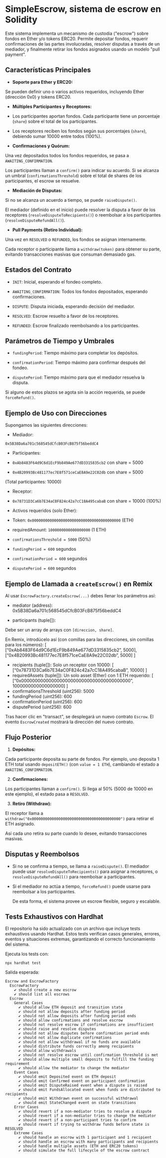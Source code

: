 # SimpleEscrow, sistema de escrow en Solidity

Este sistema implementa un mecanismo de custodia ("escrow") sobre fondos en Ether y/o tokens ERC20. Permite depositar fondos, requerir confirmaciones de las partes involucradas, resolver disputas a través de un mediador, y finalmente retirar los fondos asignados usando un modelo "pull payment".

## Características Principales

-  **Soporte para Ether y ERC20:**

Se pueden definir uno o varios activos requeridos, incluyendo Ether (dirección 0x0) y tokens ERC20.

-  **Múltiples Participantes y Receptores:**

- Los participantes aportan fondos. Cada participante tiene un porcentaje (`share`) sobre el total de los participantes.

- Los receptores reciben los fondos según sus porcentajes (`share`), debiendo sumar 10000 entre todos (100%).

-  **Confirmaciones y Quórum:**

Una vez depositados todos los fondos requeridos, se pasa a `AWAITING_CONFIRMATION`.

Los participantes llaman a `confirm()` para indicar su acuerdo. Si se alcanza un umbral (`confirmationsThreshold`) sobre el total de shares de los participantes, el escrow se resuelve.

-  **Mediación de Disputas:**

Si no se alcanza un acuerdo a tiempo, se puede `raiseDispute()`.

El mediador (definido en el inicio) puede resolver la disputa a favor de los receptores (`resolveDisputeToRecipients()`) o reembolsar a los participantes (`resolveDisputeRefundAll()`).

-  **Pull Payments (Retiro Individual):**

Una vez en `RESOLVED` o `REFUNDED`, los fondos se asignan internamente.

Cada receptor o participante llama a `withdraw(token)` para obtener su parte, evitando transacciones masivas que consuman demasiado gas. 

## Estados del Contrato

-  `INIT`: Inicial, esperando el fondeo completo.

-  `AWAITING_CONFIRMATION`: Todos los fondos depositados, esperando confirmaciones.

-  `DISPUTE`: Disputa iniciada, esperando decisión del mediador.

-  `RESOLVED`: Escrow resuelto a favor de los receptores.

-  `REFUNDED`: Escrow finalizado reembolsando a los participantes.

## Parámetros de Tiempo y Umbrales  

-  `fundingPeriod`: Tiempo máximo para completar los depósitos.

-  `confirmationPeriod`: Tiempo máximo para confirmar después del fondeo.

-  `disputePeriod`: Tiempo máximo para que el mediador resuelva la disputa.  

Si alguno de estos plazos se agota sin la acción requerida, se puede `forceRefund()`.

## Ejemplo de Uso con Direcciones

Supongamos las siguientes direcciones:

- Mediador:

`0x5B38Da6a701c568545dCfcB03FcB875f56beddC4`

- Participantes:

-  `0xAb8483F64d9C6d1EcF9b849Ae677dD3315835cb2` con share = 5000

-  `0x4B20993Bc481177ec7E8f571ceCaE8A9e22C02db` con share = 5000

(Total participantes: 10000)

- Receptor:

-  `0x78731D3Ca6b7E34aC0F824c42a7cC18A495cabaB` con share = 10000 (100%)

- Activos requeridos (solo Ether):

- Token: `0x0000000000000000000000000000000000000000` (ETH)

- requiredAmount: `1000000000000000000` (1 ETH)

-  `confirmationsThreshold = 5000` (50%)

-  `fundingPeriod = 600` segundos

-  `confirmationPeriod = 600` segundos

-  `disputePeriod = 600` segundos

## Ejemplo de Llamada a `createEscrow()` en Remix
  
Al usar `EscrowFactory.createEscrow(...)` debes llenar los parámetros así:

- mediator (address): 0x5B38Da6a701c568545dCfcB03FcB875f56beddC4

- participants (tuple[]):

Debe ser un array de arrays con `[direccion, share]`.

En Remix, introdúcelo así (con comillas para las direcciones, sin comillas para los números):
    [
     [“0xAb8483F64d9C6d1EcF9b849Ae677dD3315835cb2”, 5000],
     [“0x4B20993Bc481177ec7E8f571ceCaE8A9e22C02db”, 5000]
    ]
- recipients (tuple[]):
Solo un receptor con 10000:
    [
     [“0x78731D3Ca6b7E34aC0F824c42a7cC18A495cabaB”, 10000]
    ]
- requiredAssets (tuple[]):
Un solo asset (Ether) con 1 ETH requerido:
    [
     [“0x0000000000000000000000000000000000000000”, 1000000000000000000]
    ]
- confirmationsThreshold (uint256):
    5000
- fundingPeriod (uint256):
    600
- confirmationPeriod (uint256):
    600
- disputePeriod (uint256):
    600

Tras hacer clic en "transact", se desplegará un nuevo contrato `Escrow`. El evento `EscrowCreated` mostrará la dirección del nuevo contrato.

## Flujo Posterior

1. **Depósitos:**

Cada participante deposita su parte de fondos. Por ejemplo, uno deposita 1 ETH total usando `depositETH()` (con `value = 1 ETH`), cambiando el estado a `AWAITING_CONFIRMATION`.

2. **Confirmaciones:**

Los participantes llaman a `confirm()`. Si llega al 50% (5000 de 10000 en este ejemplo), el estado pasa a `RESOLVED`.

3. **Retiro (Withdraw):**

El receptor llama a `withdraw("0x0000000000000000000000000000000000000000")` para retirar el ETH asignado.

Así cada uno retira su parte cuando lo desee, evitando transacciones masivas.

## Disputas y Reembolsos

- Si no se confirma a tiempo, se llama a `raiseDispute()`. El mediador puede usar `resolveDisputeToRecipients()` para asignar a receptores, o `resolveDisputeRefundAll()` para reembolsar a participantes.

- Si el mediador no actúa a tiempo, `forceRefund()` puede usarse para reembolsar a los participantes.

  De esta forma, el sistema provee un escrow flexible, seguro y escalable.


## Tests Exhaustivos con Hardhat

El repositorio ha sido actualizado con un archivo que incluye tests exhaustivos usando Hardhat. Estos tests verifican casos generales, errores, eventos y situaciones extremas, garantizando el correcto funcionamiento del sistema.

Ejecuta los tests con:

    npx hardhat test

Salida esperada:

    Escrow and EscrowFactory
      EscrowFactory
        ✔ should create a new escrow
        ✔ should list all escrows
      Escrow
        General Cases
          ✔ should allow ETH deposit and transition state
          ✔ should not allow deposits after funding period
          ✔ should not allow deposits after funding period ends
          ✔ should allow confirmations and resolve escrow
          ✔ should not resolve escrow if confirmations are insufficient
          ✔ should raise and resolve disputes
          ✔ should not allow disputes before confirmation period ends
          ✔ should not allow duplicate confirmations
          ✔ should not allow withdrawal if no funds are available
          ✔ should distribute funds correctly among recipients
          ✔ should allow withdrawals
          ✔ should not resolve escrow until confirmation threshold is met
          ✔ should allow multiple small deposits to fulfill the funding requirement
          ✔ should allow the mediator to change the mediator
        Event Cases
          ✔ should emit Deposited event on ETH deposit
          ✔ should emit Confirmed event on participant confirmation
          ✔ should emit DisputeRaised event when a dispute is raised
          ✔ should emit FundsAllocated event when funds are distributed to recipients
          ✔ should emit Withdrawn event on successful withdrawal
          ✔ should emit StateChanged event on state transitions
        Error Cases
          ✔ should revert if a non-mediator tries to resolve a dispute
          ✔ should revert if a non-mediator tries to change the mediator
          ✔ should revert if a non-participant tries to confirm
          ✔ should revert if trying to withdraw funds before state is RESOLVED
        Extreme Cases
          ✔ should handle an escrow with 1 participant and 1 recipient
          ✔ should handle an escrow with many participants and recipients
          ✔ should handle multiple assets (ETH and ERC20 tokens)
          ✔ should simulate the full lifecycle of the escrow contract

